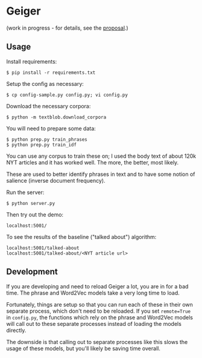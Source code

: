 # Geiger

(work in progress - for details, see the [proposal](proposal/proposal.md).)

## Usage

Install requirements:

    $ pip install -r requirements.txt

Setup the config as necessary:

    $ cp config-sample.py config.py; vi config.py

Download the necessary corpora:

    $ python -m textblob.download_corpora

You will need to prepare some data:

    $ python prep.py train_phrases
    $ python prep.py train_idf

You can use any corpus to train these on; I used the body text of about 120k NYT articles and it has worked well. The more, the better, most likely.

These are used to better identify phrases in text and to have some notion of salience (inverse document frequency).

Run the server:

    $ python server.py

Then try out the demo:

    localhost:5001/

To see the results of the baseline ("talked about") algorithm:

    localhost:5001/talked-about
    localhost:5001/talked-about/<NYT article url>


## Development

If you are developing and need to reload Geiger a lot, you are in for a bad time. The phrase and Word2Vec models take a very long time to load.

Fortunately, things are setup so that you can run each of these in their own separate process, which don't need to be reloaded.
If you set `remote=True` in `config.py`, the functions which rely on the phrase and Word2Vec models will call out to these
separate processes instead of loading the models directly.

The downside is that calling out to separate processes like this slows the usage of these models, but you'll likely be saving time overall.
